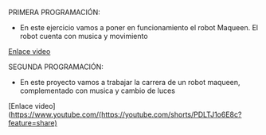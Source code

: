 PRIMERA PROGRAMACIÓN: 
- En este ejercicio vamos a poner en funcionamiento el robot Maqueen. El robot cuenta con  musica y movimiento 


[Enlace video](https://www.youtube.com/watch?v=Mx32iAuNiR4)
     
     

SEGUNDA PROGRAMACIÓN: 
- En este proyecto vamos a trabajar la carrera de un robot maqueen, complementado con musica y cambio de luces


[Enlace video](https://www.youtube.com/(https://youtube.com/shorts/PDLTJ1o6E8c?feature=share)    
